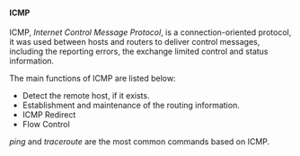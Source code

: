 #### ICMP

ICMP, _Internet Control Message Protocol_, is a connection-oriented protocol, it was used between hosts and routers to deliver control messages, including the reporting errors, the exchange limited control and status information.  

The main functions of ICMP are listed below:  
*	Detect the remote host, if it exists.  
*	Establishment and maintenance of the routing information.  
*	ICMP Redirect  
*	Flow Control   

_ping_ and _traceroute_ are the most common commands based on ICMP.  
